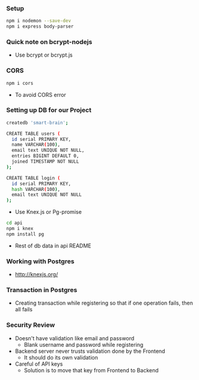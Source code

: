 ### Setup 

```sh
npm i nodemon --save-dev
npm i express body-parser
```

### Quick note on bcrypt-nodejs

* Use bcrypt or bcrypt.js
### CORS

```sh
npm i cors
```
* To avoid CORS error

### Setting up DB for our Project

```sh
createdb 'smart-brain';

CREATE TABLE users (
  id serial PRIMARY KEY,
  name VARCHAR(100),
  email text UNIQUE NOT NULL,
  entries BIGINT DEFAULT 0,
  joined TIMESTAMP NOT NULL
);

CREATE TABLE login (
  id serial PRIMARY KEY,
  hash VARCHAR(100),
  email text UNIQUE NOT NULL
);
```
* Use Knex.js or Pg-promise
```sh
cd api
npm i knex
npm install pg
```
* Rest of db data in api README

### Working with Postgres

* http://knexjs.org/

### Transaction in Postgres

* Creating transaction while registering so that if one operation fails, then all fails

### Security Review

* Doesn't have validation like email and password
  * Blank username and password while registering
* Backend server never trusts validation done by the Frontend
  * It should do its own validation
* Careful of API keys
  * Solution is to move that key from Frontend to Backend
  